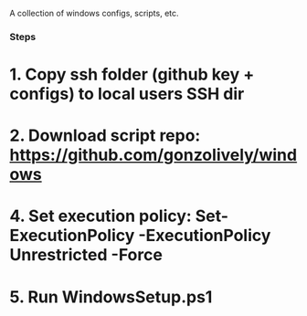 A collection of windows configs, scripts, etc.

### Steps
# 1. Copy ssh folder (github key + configs) to local users SSH dir
# 2. Download script repo: https://github.com/gonzolively/windows
# 4. Set execution policy: Set-ExecutionPolicy -ExecutionPolicy Unrestricted -Force
# 5. Run WindowsSetup.ps1
